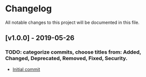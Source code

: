 # Changelog
All notable changes to this project will be documented in this file.

<a name="v1.0.0"></a>
## [v1.0.0] - 2019-05-26

### TODO: categorize commits, choose titles from: Added, Changed, Deprecated, Removed, Fixed, Security.
* [Initial commit](https://github.com/CyclopsMC/infobook-html/commit/bc6531961b30ab4a08bc533cf7e540d072ba36dc)
